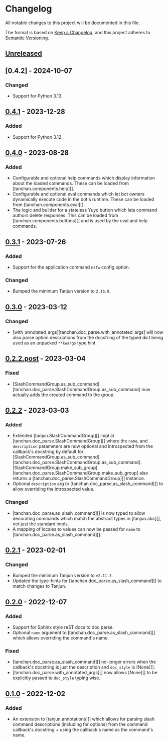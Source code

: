 # Changelog
All notable changes to this project will be documented in this file.

The format is based on [Keep a Changelog](https://keepachangelog.com/en/1.0.0/),
and this project adheres to [Semantic Versioning](https://semver.org/spec/v2.0.0.html).

## [Unreleased]
## [0.4.2] - 2024-10-07
### Changed
- Support for Python 3.13.

## [0.4.1] - 2023-12-28
### Added
- Support for Python 3.12.

## [0.4.0] - 2023-08-28
### Added
- Configurable and optional help commands which display information about the
  loaded commands. These can be loaded from [tanchan.components.help][].
- Configurable and optional eval commands which let bot owners dynamically
  execute code in the bot's runtime. These can be loaded from
  [tanchan.components.eval][].
- The logic and builder for a stateless Yuyo button which lets command authors
  delete responses. This can be loaded from [tanchan.components.buttons][] and
  is used by the eval and help commands.

## [0.3.1] - 2023-07-26
### Added
- Support for the application command `nsfw` config option.

### Changed
- Bumped the minimum Tanjun version to `2.16.0`.

## [0.3.0] - 2023-03-12
### Changed
- [with_annotated_args][tanchan.doc_parse.with_annotated_args] will now also parse
  option descriptions from the docstring of the typed dict being used as an
  unpacked `**kwargs` type hint.

## [0.2.2.post] - 2023-03-04
### Fixed
- [SlashCommandGroup.as_sub_command][tanchan.doc_parse.SlashCommandGroup.as_sub_command]
  now actually adds the created command to the group.

## [0.2.2] - 2023-03-03
### Added
- Extended [tanjun.SlashCommandGroup][] impl at [tanchan.doc_parse.SlashCommandGroup][]
  where the `name`, and `description` parameters are now optional and introspected from
  the callback's docstring by default for
  [SlashCommandGroup.as_sub_command][tanchan.doc_parse.SlashCommandGroup.as_sub_command].
  [SlashCommandGroup.make_sub_group][tanchan.doc_parse.SlashCommandGroup.make_sub_group]
  also returns a [tanchan.doc_parse.SlashCommandGroup][] instance.
- Optional `description` arg to [tanchan.doc_parse.as_slash_command][] to allow
  overriding the introspected value.

### Changed
- [tanchan.doc_parse.as_slash_command][] is now typed to allow decorating
  commands which match the abstract types in [tanjun.abc][], not just the
  standard impls.
- A mapping of locales to values can now be passed for `name` to
  [tanchan.doc_parse.as_slash_command][].

## [0.2.1] - 2023-02-01
### Changed
- Bumped the minimum Tanjun version to `v2.11.3`.
- Updated the type-hints for [tanchan.doc_parse.as_slash_command][] to match
  changes to Tanjun.

## [0.2.0] - 2022-12-07
### Added
- Support for Sphinx style reST docs to doc parse.
- Optional `name` argument to [tanchan.doc_parse.as_slash_command][] which
  allows overriding the command's name.

### Fixed
- [tanchan.doc_parse.as_slash_command][] no-longer errors when the callback's
  docstring is just the description and `doc_style` is [None][].
- [tanchan.doc_parse.with_annotated_args][] now allows [None][] to be explicitly
  passed to `doc_style` typing wise.

## [0.1.0] - 2022-12-02
### Added
- An extension to [tanjun.annotations][] which allows for parsing slash command
  descriptions (including for options) from the command callback's docstring +
  using the callback's name as the command's name.

[Unreleased]: https://github.com/FasterSpeeding/tanchan/compare/v0.4.2...HEAD
[0.4.1]: https://github.com/FasterSpeeding/tanchan/compare/v0.4.1...v0.4.2
[0.4.1]: https://github.com/FasterSpeeding/tanchan/compare/v0.4.0...v0.4.1
[0.4.0]: https://github.com/FasterSpeeding/tanchan/compare/v0.3.1...v0.4.0
[0.3.1]: https://github.com/FasterSpeeding/tanchan/compare/v0.3.0...v0.3.1
[0.3.0]: https://github.com/FasterSpeeding/tanchan/compare/v0.2.2.post...v0.3.0
[0.2.2.post]: https://github.com/FasterSpeeding/tanchan/compare/v0.2.2...v0.2.2.post
[0.2.2]: https://github.com/FasterSpeeding/tanchan/compare/v0.2.1...v0.2.2
[0.2.1]: https://github.com/FasterSpeeding/tanchan/compare/v0.2.0...v0.2.1
[0.2.0]: https://github.com/FasterSpeeding/tanchan/compare/v0.1.0...v0.2.0
[0.1.0]: https://github.com/FasterSpeeding/tanchan/compare/c4525eb9271445d3c74dbe747952faf2c830716b...v0.1.0
